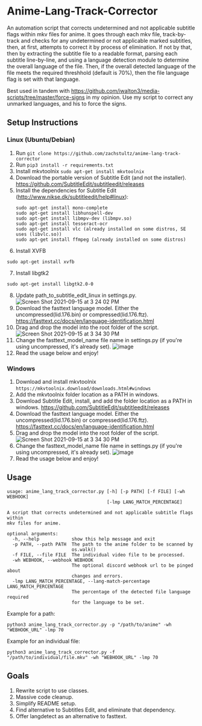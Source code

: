 # Anime-Lang-Track-Corrector
An automation script that corrects undetermined and not applicable subtitle flags within mkv files for anime. 
It goes through each mkv file, track-by-track and checks for any undetermined or not applicable marked subtitles, then, at first, attempts to correct it by process of elimination. If not by that, then by extracting the subtitle file to a readable format, parsing each subtitle line-by-line, and using a language detection module to determine the overall language of the file. Then, if the overall detected language of the file meets the required threshhold (default is 70%), then the file language flag is set with that language.

Best used in tandem with https://github.com/iwalton3/media-scripts/tree/master/force-signs in my opinion. Use my script to correct any unmarked languages, and his to force the signs.

## Setup Instructions
### Linux (Ubuntu/Debian)
1. Run ``` git clone https://github.com/zachstultz/anime-lang-track-corrector ```
2. Run ```pip3 install -r requirements.txt```
3. Install mkvtoolnix ```sudo apt-get install mkvtoolnix```
4. Download the portable version of Subtitle Edit (and not the installer). https://github.com/SubtitleEdit/subtitleedit/releases
5. Install the dependencies for Subtitle Edit (http://www.nikse.dk/subtitleedit/help#linux):
    ```
    sudo apt-get install mono-complete
    sudo apt-get install libhunspell-dev
    sudo apt-get install libmpv-dev (libmpv.so)
    sudo apt-get install tesseract-ocr
    sudo apt-get install vlc (already installed on some distros, SE uses (libvlc.so))
    sudo apt-get install ffmpeg (already installed on some distros)
    ```
6. Install XVFB
```
sudo apt-get install xvfb
```
7. Install libgtk2
```
sudo apt-get install libgtk2.0-0
```
8. Update path_to_subtitle_edit_linux in settings.py.
![Screen Shot 2021-09-15 at 3 24 02 PM](https://user-images.githubusercontent.com/8385256/133504275-382ebb15-e0de-4e15-8692-af1dc8acf748.png)
9. Download the fasttext language model. Either the uncompressed(lid.176.bin) or compressed(lid.176.ftz). https://fasttext.cc/docs/en/language-identification.html
10. Drag and drop the model into the root folder of the script.
![Screen Shot 2021-09-15 at 3 34 30 PM](https://user-images.githubusercontent.com/8385256/133505641-9b37a2ce-2679-452a-812b-5e3a72a86865.png)
11. Change the fasttext_model_name file name in settings.py (if you're using uncompressed, it's already set).
![image](https://github.com/zachstultz/anime-lang-track-corrector/assets/8385256/c4a3262a-c281-40d4-8d47-1ab4019e33ed)
13. Read the usage below and enjoy!
### Windows
1. Download and install mkvtoolnix ```https://mkvtoolnix.download/downloads.html#windows```
2. Add the mkvtoolnix folder location as a PATH in windows.
3. Download Subtitle Edit, install, and add the folder location as a PATH in windows. https://github.com/SubtitleEdit/subtitleedit/releases
4. Download the fasttext language model. Either the uncompressed(lid.176.bin) or compressed(lid.176.ftz). https://fasttext.cc/docs/en/language-identification.html
5. Drag and drop the model into the root folder of the script.
![Screen Shot 2021-09-15 at 3 34 30 PM](https://user-images.githubusercontent.com/8385256/133505641-9b37a2ce-2679-452a-812b-5e3a72a86865.png)
6. Change the fasttext_model_name file name in settings.py (if you're using uncompressed, it's already set).
![image](https://github.com/zachstultz/anime-lang-track-corrector/assets/8385256/c4a3262a-c281-40d4-8d47-1ab4019e33ed)
8. Read the usage below and enjoy!

## Usage
```
usage: anime_lang_track_corrector.py [-h] [-p PATH] [-f FILE] [-wh WEBHOOK]
                                     [-lmp LANG_MATCH_PERCENTAGE]

A script that corrects undetermined and not applicable subtitle flags within
mkv files for anime.

optional arguments:
  -h, --help            show this help message and exit
  -p PATH, --path PATH  The path to the anime folder to be scanned by
                        os.walk()
  -f FILE, --file FILE  The individual video file to be processed.
  -wh WEBHOOK, --webhook WEBHOOK
                        The optional discord webhook url to be pinged about
                        changes and errors.
  -lmp LANG_MATCH_PERCENTAGE, --lang-match-percentage LANG_MATCH_PERCENTAGE
                        The percentage of the detected file language required
                        for the language to be set.
```
Example for a path:
```
python3 anime_lang_track_corrector.py -p "/path/to/anime" -wh "WEBHOOK_URL" -lmp 70
```

Example for an individual file:
```
python3 anime_lang_track_corrector.py -f "/path/to/individual/file.mkv" -wh "WEBHOOK_URL" -lmp 70
```

## Goals
1. Rewrite script to use classes.
2. Massive code cleanup.
3. Simplify README setup.
4. Find alternative to Subtitles Edit, and eliminate that dependency.
5. Offer langdetect as an alternative to fasttext.
